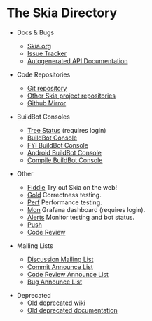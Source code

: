 The Skia Directory
==================

*   Docs & Bugs
    -   [Skia.org](https://skia.org/)
    -   [Issue Tracker](https://code.google.com/p/skia/issues/)
    -   [Autogenerated API
        Documentation](https://chromium-skia-gm.commondatastorage.googleapis.com/doxygen/doxygen/html/index.html)

*   Code Repositories
    -   [Git repository](https://skia.googlesource.com/skia/)
    -   [Other Skia project repositories](https://skia.googlesource.com/)
    -   [Github Mirror](https://github.com/google/skia)

*   BuildBot Consoles
    -   [Tree Status](https://skia-tree-status.appspot.com/) (requires login)
    -   [BuildBot Console](https://build.chromium.org/p/client.skia/console)
    -   [FYI BuildBot
        Console](https://build.chromium.org/p/client.skia.fyi/console)
    -   [Android BuildBot
        Console](https://build.chromium.org/p/client.skia.android/console)
    -   [Compile BuildBot
        Console](https://build.chromium.org/p/client.skia.compile/console)

*   Other
    -   [Fiddle](https://fiddle.skia.org/) Try out Skia on the web!
    -   [Gold](https://gold.skia.org/) Correctness testing.
    -   [Perf](https://perf.skia.org/) Performance testing.
    -   [Mon](https://mon.skia.org/) Grafana dashboard (requires login).
    -   [Alerts](https://alerts.skia.org/) Monitor testing and bot status.
    -   [Push](https://push.skia.org/)
    -   [Code Review](https://codereview.chromium.org/)

*   Mailing Lists
    -   [Discussion Mailing List](https://groups.google.com/group/skia-discuss)
    -   [Commit Announce
        List](https://groups.google.com/forum/#!forum/skia-commit)
    -   [Code Review Announce
        List](https://groups.google.com/a/skia.org/forum/#!forum/reviews)
    -   [Bug Announce
        List](https://groups.google.com/a/skia.org/forum/#!forum/bugs)

<!-- TODO: Remove these links once all information is scraped off them. -->
*   Deprecated
    -   [Old deprecated wiki](https://code.google.com/p/skia/w/list)
    -   [Old deprecated documentation](https://sites.google.com/site/skiadocs/)

